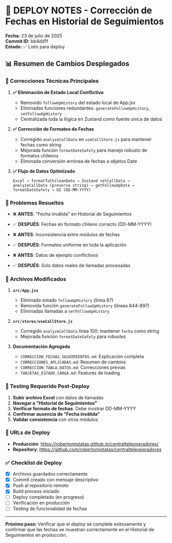 # 🚀 DEPLOY NOTES - Corrección de Fechas en Historial de Seguimientos

**Fecha:** 23 de julio de 2025  
**Commit ID:** bb4dd1f  
**Estado:** ✅ Listo para deploy

## 📊 **Resumen de Cambios Desplegados**

### **🔧 Correcciones Técnicas Principales**

1. **✅ Eliminación de Estado Local Conflictivo**
   - Removido `followUpHistory` del estado local de App.jsx
   - Eliminadas funciones redundantes: `generateFollowUpHistory`, `setFollowUpHistory`
   - Centralizada toda la lógica en Zustand como fuente única de datos

2. **✅ Corrección de Formateo de Fechas**
   - Corregido `analyzeCallData` en `useCallStore.js` para mantener fechas como string
   - Mejorada función `formatDateSafely` para manejo robusto de formatos chilenos
   - Eliminada conversión errónea de fechas a objetos Date

3. **✅ Flujo de Datos Optimizado**
   ```
   Excel → formatToChileanDate → Zustand setCallData → 
   analyzeCallData (preserva string) → getFollowUpData → 
   formatDateSafely → UI (DD-MM-YYYY)
   ```

### **🎯 Problemas Resueltos**

- ❌ **ANTES**: "Fecha inválida" en Historial de Seguimientos
- ✅ **DESPUÉS**: Fechas en formato chileno correcto (DD-MM-YYYY)

- ❌ **ANTES**: Inconsistencia entre módulos de fechas
- ✅ **DESPUÉS**: Formateo uniforme en toda la aplicación

- ❌ **ANTES**: Datos de ejemplo conflictivos
- ✅ **DESPUÉS**: Solo datos reales de llamadas procesadas

### **📁 Archivos Modificados**

1. **`src/App.jsx`**
   - Eliminado estado `followUpHistory` (línea 87)
   - Removida función `generateFollowUpHistory` (líneas 844-897)
   - Eliminadas llamadas a `setFollowUpHistory`

2. **`src/stores/useCallStore.js`**
   - Corregido `analyzeCallData` línea 100: mantener `fecha` como string
   - Mejorada función `formatDateSafely` para robustez

3. **Documentación Agregada**
   - `CORRECCION_FECHAS_SEGUIMIENTOS.md`: Explicación completa
   - `CORRECCIONES_APLICADAS.md`: Resumen de cambios
   - `CORRECCION_TABLA_DATOS.md`: Correcciones previas
   - `TARJETAS_ESTADO_CARGA.md`: Features de loading

### **🧪 Testing Requerido Post-Deploy**

1. **Subir archivo Excel** con datos de llamadas
2. **Navegar a "Historial de Seguimientos"**
3. **Verificar formato de fechas**: Debe mostrar DD-MM-YYYY
4. **Confirmar ausencia de "Fecha inválida"**
5. **Validar consistencia** con otros módulos

### **🚀 URLs de Deploy**

- **Producción**: https://robertomistatas.github.io/centralteleoperadores/
- **Repository**: https://github.com/robertomistatas/centralteleoperadores

### **✅ Checklist de Deploy**

- [x] Archivos guardados correctamente
- [x] Commit creado con mensaje descriptivo
- [x] Push al repositorio remoto
- [x] Build process iniciado
- [ ] Deploy completado (en progreso)
- [ ] Verificación en producción
- [ ] Testing de funcionalidad de fechas

---

**Próximo paso:** Verificar que el deploy se complete exitosamente y confirmar que las fechas se muestran correctamente en el Historial de Seguimientos en producción.
